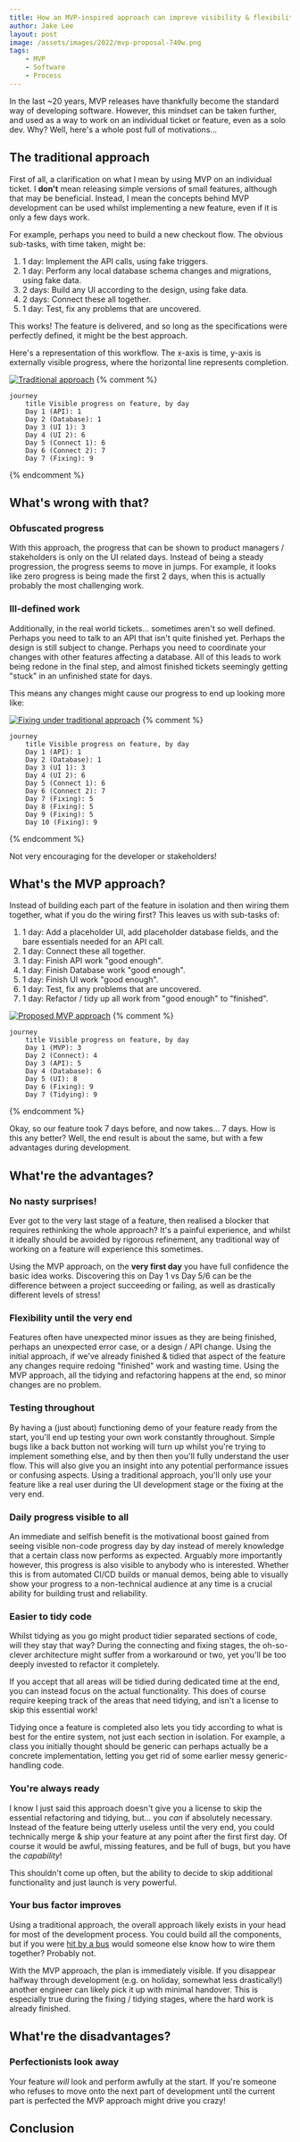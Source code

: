 ```yaml
---
title: How an MVP-inspired approach can improve visibility & flexibility of software feature development
author: Jake Lee
layout: post
image: /assets/images/2022/mvp-proposal-740w.png
tags:
    - MVP
    - Software
    - Process
---
```


In the last ~20 years, MVP releases have thankfully become the standard way of developing software. However, this mindset can be taken further, and used as a way to work on an individual ticket or feature, even as a solo dev. Why? Well, here's a whole post full of motivations...

## The traditional approach

First of all, a clarification on what I mean by using MVP on an individual ticket. I **don't** mean releasing simple versions of small features, although that may be beneficial. Instead, I mean the concepts behind MVP development can be used whilst implementing a new feature, even if it is only a few days work.

For example, perhaps you need to build a new checkout flow. The obvious sub-tasks, with time taken, might be:
1. 1 day: Implement the API calls, using fake triggers.
2. 1 day: Perform any local database schema changes and migrations, using fake data.
3. 2 days: Build any UI according to the design, using fake data.
4. 2 days: Connect these all together.
5. 1 day: Test, fix any problems that are uncovered.

This works! The feature is delivered, and so long as the specifications were perfectly defined, it might be the best approach.

Here's a representation of this workflow. The x-axis is time, y-axis is externally visible progress, where the horizontal line represents completion.

[![Traditional approach](/assets/images/2022/mvp-traditional-740w.png)](/assets/images/2022/mvp-traditional.png)
{% comment %}
```mermaid
journey
    title Visible progress on feature, by day
    Day 1 (API): 1
    Day 2 (Database): 1
    Day 3 (UI 1): 3
    Day 4 (UI 2): 6
    Day 5 (Connect 1): 6
    Day 6 (Connect 2): 7
    Day 7 (Fixing): 9
```
{% endcomment %}

## What's wrong with that?

### Obfuscated progress
With this approach, the progress that can be shown to product managers / stakeholders is only on the UI related days. Instead of being a steady progression, the progress seems to move in jumps. For example, it looks like zero progress is being made the first 2 days, when this is actually probably the most challenging work.

### Ill-defined work
Additionally, in the real world tickets... sometimes aren't so well defined. Perhaps you need to talk to an API that isn't quite finished yet. Perhaps the design is still subject to change. Perhaps you need to coordinate your changes with other features affecting a database. All of this leads to work being redone in the final step, and almost finished tickets seemingly getting "stuck" in an unfinished state for days.

This means any changes might cause our progress to end up looking more like:

[![Fixing under traditional approach](/assets/images/2022/mvp-fixing-740w.png)](/assets/images/2022/mvp-fixing.png)
{% comment %}
```mermaid
journey
    title Visible progress on feature, by day
    Day 1 (API): 1
    Day 2 (Database): 1
    Day 3 (UI 1): 3
    Day 4 (UI 2): 6
    Day 5 (Connect 1): 6
    Day 6 (Connect 2): 7
    Day 7 (Fixing): 5
    Day 8 (Fixing): 5
    Day 9 (Fixing): 5
    Day 10 (Fixing): 9
```
{% endcomment %}

Not very encouraging for the developer or stakeholders!

## What's the MVP approach?

Instead of building each part of the feature in isolation and then wiring them together, what if you do the wiring first? This leaves us with sub-tasks of:
1. 1 day: Add a placeholder UI, add placeholder database fields, and the bare essentials needed for an API call.
2. 1 day: Connect these all together.
3. 1 day: Finish API work "good enough".
4. 1 day: Finish Database work "good enough".
5. 1 day: Finish UI work "good enough".
6. 1 day: Test, fix any problems that are uncovered.
7. 1 day: Refactor / tidy up all work from "good enough" to "finished".

[![Proposed MVP approach](/assets/images/2022/mvp-proposal-740w.png)](/assets/images/2022/mvp-proposal.png)
{% comment %}
```mermaid
journey
    title Visible progress on feature, by day
    Day 1 (MVP): 3
    Day 2 (Connect): 4
    Day 3 (API): 5
    Day 4 (Database): 6
    Day 5 (UI): 8
    Day 6 (Fixing): 9
    Day 7 (Tidying): 9
```
{% endcomment %}

Okay, so our feature took 7 days before, and now takes... 7 days. How is this any better? Well, the end result is about the same, but with a few advantages during development.

## What're the advantages?

### No nasty surprises!

Ever got to the very last stage of a feature, then realised a blocker that requires rethinking the whole approach? It's a painful experience, and whilst it ideally should be avoided by rigorous refinement, any traditional way of working on a feature will experience this sometimes.

Using the MVP approach, on the **very first day** you have full confidence the basic idea works. Discovering this on Day 1 vs Day 5/6 can be the difference between a project succeeding or failing, as well as drastically different levels of stress!

### Flexibility until the very end

Features often have unexpected minor issues as they are being finished, perhaps an unexpected error case, or a design / API change. Using the initial approach, if we've already finished & tidied that aspect of the feature any changes require redoing "finished" work and wasting time. Using the MVP approach, all the tidying and refactoring happens at the end, so minor changes are no problem. 

### Testing throughout

By having a (just about) functioning demo of your feature ready from the start, you'll end up testing your own work constantly throughout. Simple bugs like a back button not working will turn up whilst you're trying to implement something else, and by then then you'll fully understand the user flow. This will also give you an insight into any potential performance issues or confusing aspects. Using a traditional approach, you'll only use your feature like a real user during the UI development stage or the fixing at the very end.

### Daily progress visible to all

An immediate and selfish benefit is the motivational boost gained from seeing visible non-code progress day by day instead of merely knowledge that a certain class now performs as expected. Arguably more importantly however, this progress is also visible to anybody who is interested. Whether this is from automated CI/CD builds or manual demos, being able to visually show your progress to a non-technical audience at any time is a crucial ability for building trust and reliability.

### Easier to tidy code

Whilst tidying as you go might product tidier separated sections of code, will they stay that way? During the connecting and fixing stages, the oh-so-clever architecture might suffer from a workaround or two, yet you'll be too deeply invested to refactor it completely.

If you accept that all areas will be tidied during dedicated time at the end, you can instead focus on the actual functionality. This does of course require keeping track of the areas that need tidying, and isn't a license to skip this essential work! 

Tidying once a feature is completed also lets you tidy according to what is best for the entire system, not just each section in isolation. For example, a class you initially thought should be generic can perhaps actually be a concrete implementation, letting you get rid of some earlier messy generic-handling code.

### You're always ready

I know I just said this approach doesn't give you a license to skip the essential refactoring and tidying, but... you *can* if absolutely necessary. Instead of the feature being utterly useless until the very end, you could technically merge & ship your feature at any point after the first first day. Of course it would be awful, missing features, and be full of bugs, but you have the *capability*!

This shouldn't come up often, but the ability to decide to skip additional functionality and just launch is very powerful.

### Your bus factor improves

Using a traditional approach, the overall approach likely exists in your head for most of the development process. You could build all the components, but if you were [hit by a bus](https://en.wikipedia.org/wiki/Bus_factor) would someone else know how to wire them together? Probably not.

With the MVP approach, the plan is immediately visible. If you disappear halfway through development (e.g. on holiday, somewhat less drastically!) another engineer can likely pick it up with minimal handover. This is especially true during the fixing / tidying stages, where the hard work is already finished.

## What're the disadvantages?

### Perfectionists look away

Your feature *will* look and perform awfully at the start. If you're someone who refuses to move onto the next part of development until the current part is perfected the MVP approach might drive you crazy!

## Conclusion